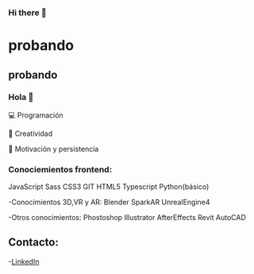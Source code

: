 ### Hi there 👋



<h1>probando</h1>

<h2>probando</h2>

### Hola 👋

💻 Programación

🎨 Creatividad

💪 Motivación y persistencia

### Conociemientos frontend:

JavaScript Sass CSS3 GIT HTML5 Typescript Python(básico)

-Conocimientos 3D,VR y AR:
Blender  SparkAR  UnrealEngine4

-Otros conocimientos:
Phostoshop Illustrator AfterEffects Revit AutoCAD

## Contacto: 
 -[LinkedIn](https://www.linkedin.com/in/lydia-est%C3%A9vez-chamorro/)
 

